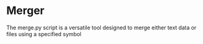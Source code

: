 # Merger
The merge.py script is a versatile tool designed to merge either text data or files using a specified symbol
